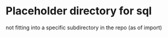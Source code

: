 # Placeholder directory for sql
not fitting into a specific subdirectory in the repo (as of import)
